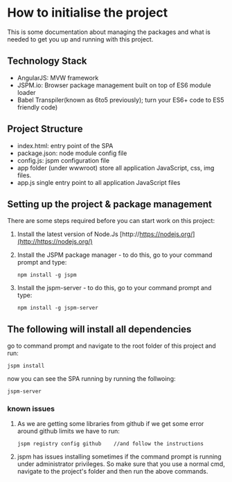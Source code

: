 # How to initialise the project #
This is some documentation about managing the packages and what is needed to get you up and running with this project.

## Technology Stack


- AngularJS: MVW framework
- JSPM.io: Browser package management built on top of ES6 module loader
- Babel Transpiler(known as 6to5 previously); turn your ES6+ code to ES5 friendly code)


## Project Structure
- index.html: entry point of the SPA
- package.json: node module config file 
- config.js: jspm configuration file 
- app folder (under wwwroot) store all application JavaScript, css, img files.
- app.js single entry point to all application JavaScript files

## Setting up the project & package management ##

There are some steps required before you can start work on this project:

1. Install the latest version of Node.Js [http://https://nodejs.org/](http://https://nodejs.org/) 
2. Install the JSPM package manager - to do this, go to your command prompt and type:
 
    `npm install -g jspm`
3. Install the jspm-server - to do this, go to your command prompt and type: 

    `npm install -g jspm-server`

## The following will install all dependencies ##
    
go to command prompt and navigate to the root folder of this project and run:

    jspm install	

now you can see the SPA running by running the follwoing:
    
    jspm-server

### known issues ###

 1. As we are getting some libraries from github if we get some error around github limits we have to run:

        jspm registry config github    //and follow the instructions

 2. jspm has issues installing sometimes if the command prompt is running under administrator privileges. 
So make sure that you use a normal cmd, navigate to the project's folder and then run the above commands.